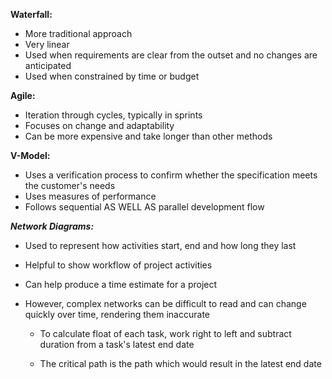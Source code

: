**Waterfall:**

- More traditional approach
- Very linear
- Used when requirements are clear from the outset and no changes are anticipated
- Used when constrained by time or budget

**Agile:**

- Iteration through cycles, typically in sprints
- Focuses on change and adaptability
- Can be more expensive and take longer than other methods

**V-Model:**

- Uses a verification process to confirm whether the specification meets the customer's needs
- Uses measures of performance
- Follows sequential AS WELL AS parallel development flow

**_Network Diagrams:_**

- Used to represent how activities start, end and how long they last
- Helpful to show workflow of project activities
- Can help produce a time estimate for a project
- However, complex networks can be difficult to read and can change quickly over time, rendering them inaccurate

  - To calculate float of each task, work right to left and subtract duration from a task's latest end date
  
  - The critical path is the path which would result in the latest end date
